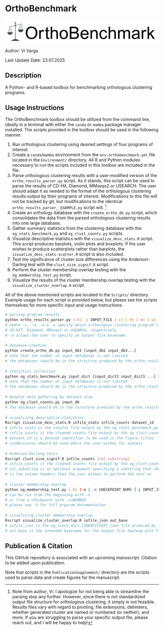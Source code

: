 # OrthoBenchmark

![OrthoBenchmark logo](./img/Logo__OrthoBenchmark.png)

Author: Vi Varga

Last Update Date: 23.07.2025


## Description

A Python- and R-based toolbox for benchmarking orthologous clustering programs.


## Usage Instructions

The OrthoBenchmark toolbox should be utilized from the command line, ideally in a terminal with either the `conda` or `mamba` package manager installed. The scripts provided in the toolbox should be used in the following manner:

1. Run orthologous clustering using desired settings of four programs of interest.
2. Create a `conda`/`mamba` environment from the `env-orthobenchmark.yml` file located in the `Environment/` directory. All R and Python modules necessary to run the scripts included in this toolbox are included in the file.
3. Parse orthologous clustering results with a user-modified version of the `ortho_results_parser.py` script. As it stands, this script can be used to parse the results of CD-Hit, Diamond, MMseqs2 or USEARCH. The user should adapt it as needed to the format of the orthologous clustering results output by their programs of interest. Modifications to this file will not be tracked by git, but modifications to the identical `ortho_results_parser__EXAMPLE.py` script will. [^1]
4. Create an orthology database with the `create_ortho_db.py` script, which consolidates the data from the parsed orthologous clustering results into one large database.
5. Gather summary statistics from the clustering database with the `og_stats_benchmark.py` and `og_clust_counts.py` scripts.
6. Visualize descriptive statistics with the `visualize_desc_stats.R` script. This script produces barplots, violin plots and boxplots. If the user wishes to produce scatterplots rather than barplots, the `visualize_desc_stats-scatter.R` script is also included.
7. Test the significance of cluster size differences using the Anderson-Darling test with the `clust_size_signif.R` script.
8. Perform the cluster membership overlap testing with the `og_membership_test.py` script.
9. Visualize the results of the cluster membership overlap testing with the `visualize_cluster_overlap.R` script.

All of the above mentioned scripts are located in the `Scripts/` directory. Example usage for each script is provided below, but please see the scripts themselves for more specific input and usage instructions.

```bash
# parsing program results
python ortho_results_parser.py [-h] -i INPUT_FILE [-c] [-d] [-m] [-u] [-o OUT_NAME] [-v]
# where -c, -d, -m & -u specify which orthologous clustering program's results should be parsed
# CD-HIT, Diamond, MMseqs2 or USEARCH, respectively
# -o allows the user to specify an output file basename

# database creation
python create_ortho_db.py input_db1 [input_db2 input_db3...]
# note that the number of input databases is not limited
# the databases should be in the structure produced by the ortho_results_parser.py script

# statistics collection
python og_stats_benchmark.py input_dict [input_dict2 input_dict3 ...] [-NAME out_base]
# note that the number of input databases is not limited
# the databases should be in the structure produced by the ortho_results_parser.py script

# boxplot data gathering by dataset size
python og_clust_counts.py input_db
# the database should be in the structure produced by the ortho_results_parser.py script

# visualizing descriptive statistics
Rscript visualize_desc_stats.R infile_stats infile_counts dataset_id
# infile_stats is the results file output by the og_stats_benchmark.py script
# infile_counts is the cleaned counts file output by the og_clust_counts.py script
# dataset_id is a dataset identifier to be used in the figure titles 
# (underscores should be used where the user wishes for spaces)

# Anderson-Darling tests
Rscript clust_size_signif.R infile_counts [col_substring]
# infile_counts is the cleaned counts file output by the og_clust_counts.py script
# col_substring is an optional argument specifying a substring that should be contained
# in the column headers that the user wishes to perform the test on

# cluster membership overlap
python og_membership_test.py [-h] (-a | -c CHECKPOINT_NUM) [-j INPUT_JSON] [-i TEST_IDENTIFIER] [-p MEMBERSHIP_PERCENT] [-o OUT_NAME] [-d INPUT_FILES] [-n PROGRAM_NAMES] [-v]
# can be run from the beginning with -a
# or from a checkpoint with -c=NUMBER
# please see -h for full prgoram documentation

# visualizing cluster membership overlap
Rscript visualize_cluster_overlap.R infile_json out_base
# infile_json is the og_score_dict_[IDENTIFIER].json file produced by the og_membership_test.py script
# out_base is the intended basename for the output file heatmap plot files

```

[^1]: Note from author, Vi: I apologize for not being able to streamline the parsing step any further. However, since there is not standardized output file structure for orthologous clustering, it simply is not feasible. Results files vary with regard to pivoting, file extensions, delimiters, whether generated cluster are named or numbered (or neither), and more. If you are struggling to parse your specific output file, please reach out, and I will be happy to help!


## Publication & Citation

This GitHub repository is associated with an upcoming manuscript. Citation to be added upon publication.

Note that scripts in the `PublicationSupplement/` directory are the scripts used to parse data and create figures for the manuscript.

